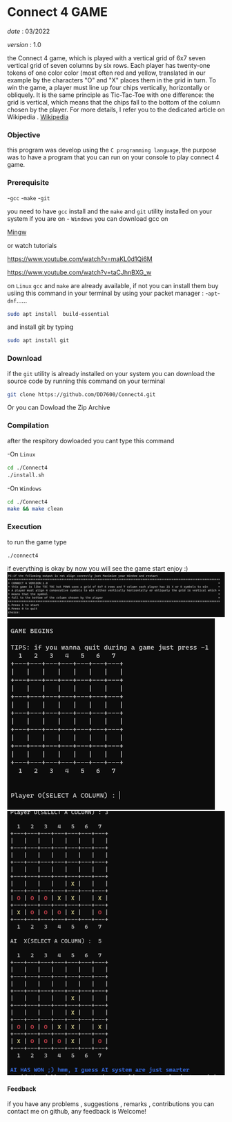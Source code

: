 # Connect 4 GAME

*date*    : 03/2022

*version* : 1.0	

the Connect 4 game, which is played with a vertical grid of 6x7 seven
vertical grid of seven columns by six rows. Each player has twenty-one tokens of one color
color (most often red and yellow, translated in our example by the characters "O" and "X" places them in the grid in turn.
To win the game, a player must line up four chips vertically, horizontally or obliquely.  It is the same principle as Tic-Tac-Toe with one difference: the grid is
vertical, which means that the chips fall to the bottom of the column chosen by the player. For
more details, I refer you to the dedicated article on Wikipedia .
[Wikipedia](https://en.wikipedia.org/wiki/Connect_Four)

### Objective
this program was develop using the `C programming language`, the purpose was to have a program that you can run on your console to play 
connect 4 game.

### Prerequisite
-`gcc`
-`make`
-`git`

you need to have ` gcc ` install and the ` make ` and `git` utility installed on your system if you are on - `Windows` you can download gcc on 

[Mingw](https://sourceforge.net/projects/gcc-win64/)

or watch  tutorials

https://www.youtube.com/watch?v=maKL0d1Qi6M

https://www.youtube.com/watch?v=taCJhnBXG_w

on `Linux` ` gcc `  and ` make ` are already available, if not you can install them buy usiing this command 
in your terminal by using your packet manager : -`apt`-`dnf`......

``` bash
sudo apt install  build-essential 
```
and install git by typing

```bash
sudo apt install git
```

### Download
if the ` git ` utility is already installed on your system you can download the source code by running this command on your terminal

```bash
git clone https://github.com/DD7600/Connect4.git
```
 Or you can  Dowload the Zip Archive

### Compilation
after the respitory dowloaded you cant type this command

-On `Linux`

```bash
cd ./Connect4
./install.sh
```
-On `Windows`

```bash
cd ./Connect4
make && make clean
```


### Execution
to run the game type

```bash
./connect4
```
if everything is okay by now you will see the game start enjoy :)
![Welcome](images/welcome.png)
![Grid](images/grid.png)
![End](images/end.png)

#### Feedback
if you have any problems , suggestions , remarks , contributions you can contact me on github,
any feedback is Welcome!


